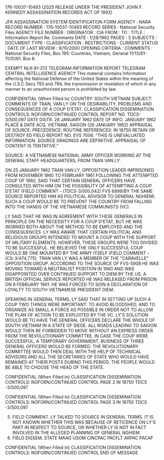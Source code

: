 176-10037-10493 (2025 RELEASE UNDER THE PRESIDENT JOHN F. KENNEDY ASSASSINATION RECORDS ACT OF 1992)

JFK ASSASSINATION SYSTEM
IDENTIFICATION FORM
AGENCY : NARA
RECORD NUMBER : 176-10037-10493
RECORD SERIES : National Security Files
AGENCY FILE NUMBER :
ORIGINATOR : CIA
FROM :
TO :
TITLE : Information Report Re: Comments
DATE : 1/28/1962
PAGES : 3
SUBJECTS :
DOCUMENT TYPE :
CLASSIFICATION :
RESTRICTIONS :
CURRENT STATUS :
DATE OF LAST REVIEW : 9/10/2000
OPENING CRITERIA :
COMMENTS : National Security Files, Box 195: Countries, Vietnam, General 11/13/61-11/31/61. Box 6.

EXEMPT NLK-81-213
TELEGRAM INFORMATION REPORT TELEGRAM
CENTRAL INTELLIGENCE AGENCY
This material contains Information affecting the National Defense of the United States within the meaning of the U.S.C Secs 793 and 794, the transmission or revelation of which in any manner to an unauthorized person is prohibited by law.

CONFIDENTIAL (When Filled In)
COUNTRY: SOUTH VIETNAM
SUBJECT: COMMENTS OF TRAN, VAN LY ON THE DESIRABILITY, PROBLEMS AND CONSEQUENCES OF A COUP D'ETAT.
CLASSIFICATION DISSEMINATION CONTROLS: NOFORN/CONTINUED CONTROL
REPORT NO. TDCS-3/500,097
DATE DISTR. 28 JANUARY 1962
DATE OF INFO. JANUARY 1962
PLACE & DATE ACQ. VIETNAM, SAIGON (26 JANUARY 1962)
APPRAISAL OF SOURCE:
PRECEDENCE: ROUTINE
REFERENCES: IN 18750
RETAIN OR DESTROY ED FIELD REPORT NO. EVS 7006.
"THIS IS UNEVALUATED INFORMATION. SOURCE GRADINGS ARE DEFINITIVE. APPRAISAL OF CONTENT IS TENTATIVE."

SOURCE: A VIETNAMESE NATIONAL ARMY OFFICER WORKING AT THE GENERAL STAFF HEADQUARTERS, FROM TRAN VAN LY.

ON 25 JANUARY 1962 TRAN VAN LY, OPPOSITION LEADER IMPRISONED FROM NOVEMBER 1960 TO FEBRUARY 1961 FOLLOWING THE ATTEMPTED COUP OF 1960, SAID THAT CERTAIN GENERAL OFFICERS HAVE CONSULTED WITH HIM ON THE POSSIBILITY OF ATTEMPTING A COUP D'ETAT (FIELD COMMENT - (TDCS-3/500,042) FVS 6999/BY THE SAME SOURCE REPORTED HIM AS POLITICAL ADVISOR TO GENERAL NGHIEM). SUCH A COUP WOULD BE TO PREVENT THE COUNTRY FROM FALLING INTO THE HANDS OF THE VIETNAMESE COMMUNISTS (VC).

LY SAID THAT HE WAS IN AGREEMENT WITH THESE GENERALS IN PRINCIPLE ON THE NECESSITY FOR A COUP D'ETAT, BUT HE WAS WORRIED BOTH ABOUT THE METHOD TO BE EMPLOYED AND THE CONSEQUENCES. LY WAS AWARE THAT CERTAIN POLITICAL AND RELIGIOUS GROUPS INTENDED TO MOUNT A COUP WITH THE SUPPORT OF MILITARY ELEMENTS. HOWEVER, THESE GROUPS WERE TOO DIVIDED TO BE SUCCESSFUL. HE BELIEVED THE ONLY SUCCESSFUL COUP WOULD BE ONE MOUNTED BY THE ARMY ITSELF (FIELD COMMENT - (CS-3/474,775). TRAN VAN LY WAS A MEMBER OF THE "CARAVELLE" OPPOSITION GROUP. ACCORDING TO THE SOURCE OF FVS-5908 HE WAS MOVING TOWARD A NEUTRALIST POSITION IN 1960 AND WAS DISAPPOINTED OVER CONTINUED SUPPORT TO DIEM BY THE US. A BRITISH OFFICIAL SERVICE REPORTED HE WAS RELEASED FROM PRISON ON 8 FEBRUARY 1961. HE WAS FORCED TO SIGN A DECLARATION OF LOYALTY TO SOUTH VIETNAMESE PRESIDENT DIEM.

SPEAKING IN GENERAL TERMS, LY SAID THAT IN SETTING UP SUCH A COUP TWO THINGS WERE IMPORTANT: TO AVOID BLOODSHED, AND TO ORGANIZE AS SMALL A FORCE AS POSSIBLE IN ORDER NOT TO ALLOW THE PLAN OF ACTION TO BE EXPLOITED BY THE VC. LY'S SOLUTION WOULD BE TO HAVE THE GENERAL OFFICERS DECLARE THE WHOLE OF SOUTH VIETNAM IN A STATE OF SIEGE. ALL ROADS LEADING TO SAIGON WOULD THEN BE FORBIDDEN TO MOVE WITHOUT AN EXPRESS ORDER FROM THE REVOLUTIONARY COMMITTEE. IN CASE THE COUP WERE SUCCESSFUL, A TEMPORARY GOVERNMENT, BUSINESS OF THREE GENERAL OFFICERS WOULD BE FORMED. THE REVOLUTIONARY COMMITTEE WOULD THEN DEAL WITH THE HELP OF TECHNICAL ADVISORS AND ALL THE SECRETARIES OF STATE WHO WOULD HAVE REMAINED AT THEIR POSTS DURING THIS PERIOD. THE PEOPLE WOULD BE ABLE TO CHOOSE THE HEAD OF THE STATE.

CONFIDENTIAL (When Filled In)
CLASSIFICATION DISSEMINATION CONTROLS: NOFORN/CONTINUED CONTROL
PAGE 2
IN 18750
TDCS -3/500,097

CONFIDENTIAL (When Filled In)
CLASSIFICATION DISSEMINATION CONTROLS: NOFORN/CONTINUED CONTROL
PAGE 3
IN 18750
TDCS -3/500,097

5. FIELD COMMENT. LY TALKED TO SOURCE IN GENERAL TERMS. IT IS NOT KNOWN WHETHER THIS WAS BECAUSE OF RETICENCE ON LY'S PART IN RESPECT TO SOURCE, OR WHETHER LY IS NOT IN FACT INVOLVED IN THE ALLEGED PLANNING OF GENERAL NGHIEM.
6. FIELD DISSEM. STATE MAAG USOM CINCPAC PACFLT ARPAC PACAF

CONFIDENTIAL (When Filled In)
CLASSIFICATION DISSEMINATION CONTROLS: NOFORN/CONTINUED CONTROL
END OF MESSAGE
